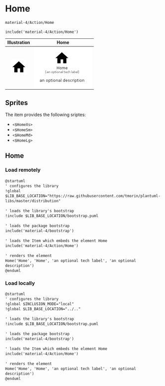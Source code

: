 # Home


```text
material-4/Action/Home
```

```text
include('material-4/Action/Home')
```



| Illustration | Home |
| :---: | :---: |
| ![illustration for Illustration](../../material-4/Action/Home.png) | ![illustration for Home](../../material-4/Action/Home.Local.png) |



## Sprites
The item provides the following sriptes:

- `<$HomeXs>`
- `<$HomeSm>`
- `<$HomeMd>`
- `<$HomeLg>`





## Home

### Load remotely
```plantuml
@startuml
' configures the library
!global $LIB_BASE_LOCATION="https://raw.githubusercontent.com/tmorin/plantuml-libs/master/distribution"

' loads the library's bootstrap
!include $LIB_BASE_LOCATION/bootstrap.puml

' loads the package bootstrap
include('material-4/bootstrap')

' loads the Item which embeds the element Home
include('material-4/Action/Home')

' renders the element
Home('Home', 'Home', 'an optional tech label', 'an optional description')
@enduml
```

### Load locally
```plantuml
@startuml
' configures the library
!global $INCLUSION_MODE="local"
!global $LIB_BASE_LOCATION="../.."

' loads the library's bootstrap
!include $LIB_BASE_LOCATION/bootstrap.puml

' loads the package bootstrap
include('material-4/bootstrap')

' loads the Item which embeds the element Home
include('material-4/Action/Home')

' renders the element
Home('Home', 'Home', 'an optional tech label', 'an optional description')
@enduml
```

